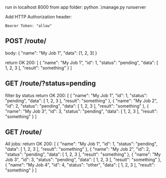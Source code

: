 run in localhost 8000 from app folder:
python .\manage.py runserver

Add HTTP Authorization header:

    Bearer Token: "allow"

## POST /route/
body:
{
    "name": "My Job 1",
    "data": [1, 2, 3]
}

return OK 200: 
[
    {
        "name": "My Job 1",
        "id": 1,
        "status": "pending",
        "data": [
            1,
            2,
            3
        ],
        "result": "something"
    }
]

## GET /route/?status=pending
filter by status
return OK 200: 
[
    {
        "name": "My Job 1",
        "id": 1,
        "status": "pending",
        "data": [
            1,
            2,
            3
        ],
        "result": "something"
    },
    {
        "name": "My Job 2",
        "id": 2,
        "status": "pending",
        "data": [
            1,
            2,
            3
        ],
        "result": "something"
    },
    {
        "name": "My Job 3",
        "id": 3,
        "status": "pending",
        "data": [
            1,
            2,
            3
        ],
        "result": "something"
    }
]

## GET /route/
All jobs:
return OK 200: 
[
    {
        "name": "My Job 1",
        "id": 1,
        "status": "pending",
        "data": [
            1,
            2,
            3
        ],
        "result": "something"
    },
    {
        "name": "My Job 2",
        "id": 2,
        "status": "pending",
        "data": [
            1,
            2,
            3
        ],
        "result": "something"
    },
    {
        "name": "My Job 3",
        "id": 3,
        "status": "pending",
        "data": [
            1,
            2,
            3
        ],
        "result": "something"
    },
    {
        "name": "My Job 4",
        "id": 4,
        "status": "other",
        "data": [
            1,
            2,
            3
        ],
        "result": "something"
    }
]
